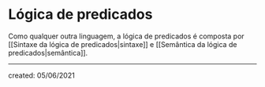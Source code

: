 # Lógica de predicados


Como qualquer outra linguagem, a lógica de predicados é composta por [[Sintaxe da lógica de predicados|sintaxe]] e [[Semântica da lógica de predicados|semântica]].

---

created: 05/06/2021
